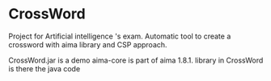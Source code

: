 # CrossWord
Project for Artificial intelligence 's exam. Automatic tool to create a crossword with aima library and CSP approach.

CrossWord.jar is a demo
aima-core is part of aima 1.8.1. library
in CrossWord is there the java code
